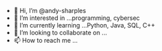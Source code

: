 - 👋 Hi, I’m @andy-sharples
- 👀 I’m interested in ...programming, cybersec
- 🌱 I’m currently learning ...Python, Java, SQL, C++
- 💞️ I’m looking to collaborate on ...
- 📫 How to reach me ...

<!---
andy-winks/andy-winks is a ✨ special ✨ repository because its `README.md` (this file) appears on your GitHub profile.
You can click the Preview link to take a look at your changes.
--->
